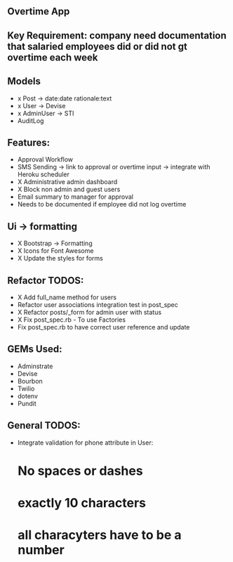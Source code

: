 ## Overtime App

## Key Requirement: company need documentation that salaried employees did or did not gt overtime each week


## Models 
- x Post -> date:date rationale:text
- x User -> Devise
- x AdminUser -> STI
- AuditLog

## Features: 
- Approval Workflow
- SMS Sending -> link to approval or overtime input -> integrate with Heroku scheduler
- X Administrative admin dashboard
- X Block non admin and guest users
- Email summary to manager for approval
- Needs to be documented if employee did not log overtime

## Ui -> formatting

- X Bootstrap -> Formatting
- X Icons for Font Awesome
- X Update the styles for forms

## Refactor TODOS: 
- X Add full_name method for users
- Refactor user associations integration test in post_spec
- X Refactor posts/_form for admin user with status
- X Fix post_spec.rb - To use Factories
- Fix post_spec.rb to have correct user reference and update

## GEMs Used: 

- Adminstrate
- Devise 
- Bourbon
- Twilio
- dotenv
- Pundit


## General TODOS: 

- Integrate validation for phone attribute in User:
  # No spaces or dashes
  # exactly 10 characters 
  # all characyters have to be a number